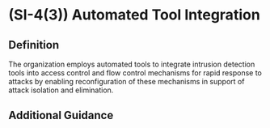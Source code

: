
# (SI-4(3)) Automated Tool Integration

## Definition

The organization employs automated tools to integrate intrusion detection tools into access control and flow control mechanisms for rapid response to attacks by enabling reconfiguration of these mechanisms in support of attack isolation and elimination.

## Additional Guidance


